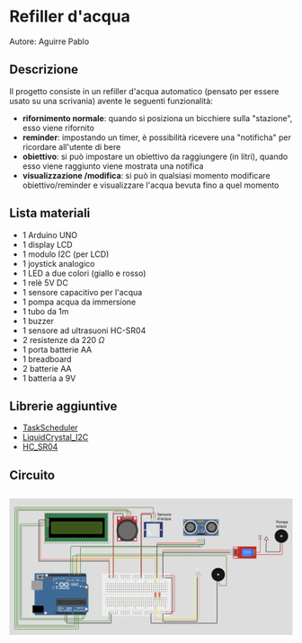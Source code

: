 # Refiller d'acqua

Autore: Aguirre Pablo

## Descrizione
Il progetto consiste in un refiller d'acqua automatico (pensato per essere usato su una scrivania) avente le seguenti funzionalità:
- __rifornimento normale__: quando si posiziona un bicchiere sulla "stazione", esso viene rifornito 
- __reminder__: impostando un timer, è possibilità ricevere una "notificha" per ricordare all'utente di bere
- __obiettivo__: si può impostare un obiettivo da raggiungere (in litri), quando esso viene raggiunto viene mostrata una notifica
- __visualizzazione /modifica__: si può in qualsiasi momento modificare obiettivo/reminder e visualizzare l'acqua bevuta fino a quel momento

## Lista materiali
- 1 Arduino UNO
- 1 display LCD
- 1 modulo I2C (per LCD)
- 1 joystick analogico
- 1 LED a due colori (giallo e rosso)
- 1 relè 5V DC
- 1 sensore capacitivo per l'acqua
- 1 pompa acqua da immersione
- 1 tubo da 1m
- 1 buzzer
- 1 sensore ad ultrasuoni HC-SR04
- 2 resistenze da 220 $\Omega$
- 1 porta batterie AA
- 1 breadboard
- 2 batterie AA
- 1 batteria a 9V

  
## Librerie aggiuntive
- [TaskScheduler](https://github.com/arkhipenko/TaskScheduler)
- [LiquidCrystal_I2C](https://github.com/johnrickman/LiquidCrystal_I2C)
- [HC_SR04](https://github.com/bjoernboeckle/HC_SR04)

 ## Circuito
![](circuito.jpg)
---